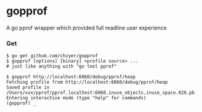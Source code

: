 # gopprof
A go pprof wrapper which provided full readline user experience

### Get
```
$ go get github.com/chzyer/gopprof
$ gopprof [options] [binary] <profile source> ...
# just like anything with "go tool pprof"
```

```
$ gopprof http://localhost:6060/debug/pprof/heap
Fetching profile from http://localhost:6060/debug/pprof/heap
Saved profile in /Users/xxx/pprof/pprof.localhost:6060.inuse_objects.inuse_space.028.pb.gz
Entering interactive mode (type "help" for commands)
(gopprof) _
```

<script type="text/javascript" src="https://asciinema.org/a/c2ijwhevuxhic8j1n1eylgqx3.js" id="asciicast-c2ijwhevuxhic8j1n1eylgqx3" async></script>
